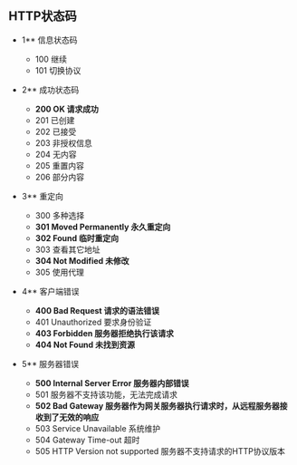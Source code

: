 ## HTTP状态码

- 1** 信息状态码
  - 100 继续
  - 101 切换协议

- 2** 成功状态码
  - **200 OK 请求成功**
  - 201 已创建
  - 202 已接受
  - 203 非授权信息
  - 204 无内容
  - 205 重置内容
  - 206 部分内容

- 3** 重定向
  - 300 多种选择
  - **301 Moved Permanently 永久重定向**
  - **302 Found 临时重定向**
  - 303 查看其它地址
  - **304 Not Modified 未修改**
  - 305 使用代理

- 4** 客户端错误
  - **400 Bad Request 请求的语法错误**
  - 401 Unauthorized 要求身份验证
  - **403 Forbidden 服务器拒绝执行该请求**
  - **404 Not Found 未找到资源**

- 5** 服务器错误
  - **500 Internal Server Error 服务器内部错误**
  - 501 服务器不支持该功能，无法完成请求
  - **502 Bad Gateway 服务器作为网关服务器执行请求时，从远程服务器接收到了无效的响应**
  - 503 Service Unavailable 系统维护
  - 504 Gateway Time-out 超时
  - 505 HTTP Version not supported 服务器不支持请求的HTTP协议版本